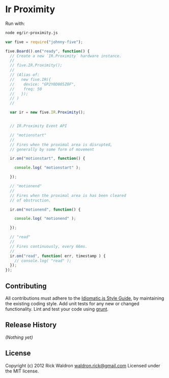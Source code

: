 # Ir Proximity

Run with:
```bash
node eg/ir-proximity.js
```


```javascript
var five = require("johnny-five");

five.Board().on("ready", function() {
  // Create a new `IR.Proximity` hardware instance.
  //
  // five.IR.Proximity();
  //
  // (Alias of:
  //   new five.IR({
  //    device: "GP2Y0D805Z0F",
  //    freq: 50
  //   });
  // )
  //

  var ir = new five.IR.Proximity();


  // IR.Proximity Event API

  // "motionstart"
  //
  // Fires when the proximal area is disrupted,
  // generally by some form of movement

  ir.on("motionstart", function() {

    console.log( "motionstart" );

  });

  // "motionend"
  //
  // Fires when the proximal area is has been cleared
  // of obstruction.

  ir.on("motionend", function() {

    console.log( "motionend" );

  });

  // "read"
  //
  // Fires continuously, every 66ms.
  //
  ir.on("read", function( err, timestamp ) {
    // console.log( "read" );
  });
});

```













## Contributing
All contributions must adhere to the [Idiomatic.js Style Guide](https://github.com/rwldrn/idiomatic.js),
by maintaining the existing coding style. Add unit tests for any new or changed functionality. Lint and test your code using [grunt](https://github.com/cowboy/grunt).

## Release History
_(Nothing yet)_

## License
Copyright (c) 2012 Rick Waldron <waldron.rick@gmail.com>
Licensed under the MIT license.
